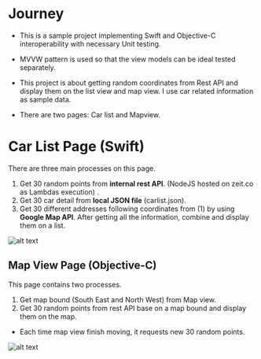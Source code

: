 

# Journey

 - This is a sample project implementing Swift and Objective-C
   interoperability with necessary Unit testing.  
   
 - MVVW pattern is used so that the view models can be ideal tested separately.  
 
 - This project is about getting random coordinates from Rest API and display them on the list view and map view. I use car related information as sample data. 
 - There are two pages: Car list and Mapview.

# Car List Page (Swift)
There are three main processes on this page. 
1. Get 30 random points from **internal rest API**. (NodeJS hosted on zeit.co as Lambdas execution) .
2. Get 30 car detail from **local JSON file** (carlist.json).
3. Get 30 different addresses following coordinates from (1) by using **Google Map API**. 
After getting all the information, combine and display them on a list. 

![alt text](https://github.com/sronglongchhem/Journey/blob/master/Design/Screenshot/first_page.png?raw=true "Car List Page")


## Map View Page (Objective-C)
This page contains two processes.
1. Get map bound (South East and North West) from Map view.
2. Get 30 random points from rest API base on a map bound and display them on the map.
* Each time map view finish moving, it requests new 30 random points.


![alt text](https://github.com/sronglongchhem/Journey/blob/master/Design/Screenshot/second_page.png?raw=true "Map View Page")

<!--stackedit_data:
eyJoaXN0b3J5IjpbMTAxNjA3OTMwOV19
-->